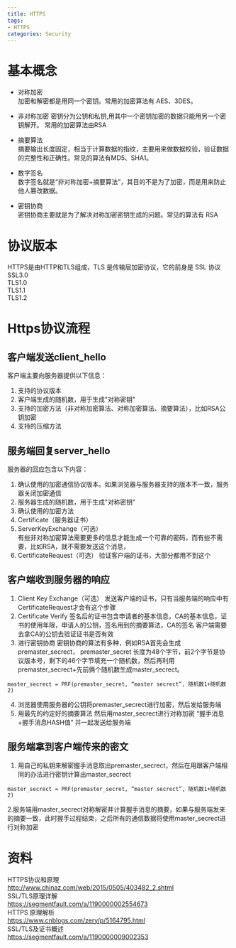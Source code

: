 ```yaml
---
title: HTTPS  
tags:  
- HTTPS
categories: Security
---
```


# 基本概念
- 对称加密  
加密和解密都是用同一个密钥。常用的加密算法有 AES、3DES。
  
- 非对称加密
密钥分为公钥和私钥,用其中一个密钥加密的数据只能用另一个密钥解开。 常用的加密算法由RSA 
  
- 摘要算法  
摘要输出长度固定，相当于计算数据的指纹，主要用来做数据校验，验证数据的完整性和正确性。常见的算法有MD5、SHA1。 

- 数字签名  
数字签名就是“非对称加密+摘要算法”，其目的不是为了加密，而是用来防止他人篡改数据。  
  
- 密钥协商    
密钥协商主要就是为了解决对称加密密钥生成的问题。常见的算法有 RSA  

# 协议版本                       
HTTPS是由HTTP和TLS组成，TLS 是传输层加密协议，它的前身是 SSL 协议 
SSL3.0  
TLS1.0  
TLS1.1  
TLS1.2  


# Https协议流程  
## 客户端发送client_hello  
客户端主要向服务器提供以下信息：  
1. 支持的协议版本  
2. 客户端生成的随机数，用于生成"对称密钥"   
3. 支持的加密方法（非对称加密算法、对称加密算法、摘要算法），比如RSA公钥加密   
4. 支持的压缩方法  

## 服务端回复server_hello 
服务器的回应包含以下内容：
1. 确认使用的加密通信协议版本。如果浏览器与服务器支持的版本不一致，服务器关闭加密通信
2. 服务器生成的随机数，用于生成"对称密钥"
3. 确认使用的加密方法
4. Certificate（服务器证书）  
5. ServerKeyExchange（可选）  
有些非对称加密算法需要更多的信息才能生成一个可靠的密码，而有些不需要，比如RSA，就不需要发送这个消息，
6. CertificateRequest（可选）
验证客户端的证书，大部分都用不到这个

## 客户端收到服务器的响应
1. Client Key Exchange（可选）
发送客户端的证书，只有当服务端的响应中有CertificateRequest才会有这个步骤
2. Certificate Verify
签名后的证书包含申请者的基本信息，CA的基本信息，证书的使用年限，申请人的公钥，签名用到的摘要算法，CA的签名
客户端需要去拿CA的公钥去验证证书是否有效
3. 进行密钥协商
密钥协商的算法有多种，例如RSA首先会生成premaster_secrect， premaster_secret 长度为48个字节，前2个字节是协议版本号，剩下的46个字节填充一个随机数，然后再利用premaster_secrect+先前俩个随机数生成master_secrect。  
```
master_secrect = PRF(premaster_secret, “master secrect”, 随机数1+随机数2)
```
4. 浏览器使用服务器的公钥将premaster_secrect进行加密，然后发给服务端
5. 用最先的约定好的摘要算法 然后用master_secrect进行对称加密 “握手消息+握手消息HASH值”  并一起发送给服务端

## 服务端拿到客户端传来的密文  
1. 用自己的私钥来解密握手消息取出premaster_secrect，然后在用跟客户端相同的办法进行密钥计算出master_secrect                                  
```
master_secrect = PRF(premaster_secret, “master secrect”, 随机数1+随机数2)
```
2.服务端用master_secrect对称解密并计算握手消息的摘要，如果与服务端发来的摘要一致，此时握手过程结束，之后所有的通信数据将使用master_secrect进行对称加密                                      
 
# 资料  
HTTPS协议和原理  
http://www.chinaz.com/web/2015/0505/403482_2.shtml  
SSL/TLS原理详解     
https://segmentfault.com/a/1190000002554673  
HTTPS 原理解析    
https://www.cnblogs.com/zery/p/5164795.html   
SSL/TLS及证书概述   
https://segmentfault.com/a/1190000009002353
